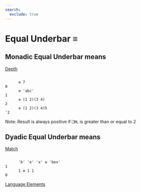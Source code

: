 ```yaml
---
search:
  exclude: true
---
```






<h1 class="heading"><span class="name">Equal Underbar</span> <span class="command">≡</span></h1>


## Monadic Equal Underbar means


[Depth](../primitive-functions/depth.md)
```apl

      ≡ 7
0
      ≡ 'abc'
1
      ≡ (1 2)(3 4)
2
      ≡ (1 2)(3 4)5
¯2
```


Note: Result is always positive if `⎕ML` is greater than or equal to 2

## Dyadic Equal Underbar means


[Match](../primitive-functions/match.md)
```apl

      'b' 'e' 'x' ≡ 'bex'
1
      1 ≡ 1 1
0

```


[Language Elements](./language-elements.md)


